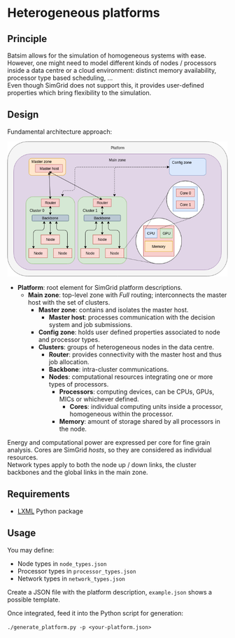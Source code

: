 # Heterogeneous platforms

## Principle

Batsim allows for the simulation of homogeneous systems with ease. However, one might need to model different kinds of nodes / processors inside a data centre or a cloud environment: distinct memory availability, processor type based scheduling, ...  
Even though SimGrid does not support this, it provides user-defined properties which bring flexibility to the simulation.

## Design

Fundamental architecture approach:

![Architecture model](./doc/architecture_model.png)

- **Platform**: root element for SimGrid platform descriptions.
    - **Main zone**: top-level zone with *Full* routing; interconnects the master host with the set of clusters.
        - **Master zone**: contains and isolates the master host.
            - **Master host**: processes communication with the decision system and job submissions.
        - **Config zone**: holds user defined properties associated to node and processor types.
        - **Clusters**: groups of heterogeneous nodes in the data centre.
            - **Router**: provides connectivity with the master host and thus job allocation.
            - **Backbone**: intra-cluster communications.
            - **Nodes**: computational resources integrating one or more types of processors.
                - **Processors**: computing devices, can be CPUs, GPUs, MICs or whichever defined.
                    - **Cores**: individual computing units inside a processor, homogeneous within the processor.
                - **Memory**: amount of storage shared by all processors in the node.

Energy and computational power are expressed per core for fine grain analysis. Cores are SimGrid *hosts*, so they are considered as individual resources.  
Network types apply to both the node up / down links, the cluster backbones and the global links in the main zone.

## Requirements

-   [LXML](https://pypi.org/project/lxml/) Python package

## Usage

You may define:
- Node types in `node_types.json`
- Processor types in `processor_types.json`
- Network types in `network_types.json`

Create a JSON file with the platform description, `example.json` shows a possible template.

Once integrated, feed it into the Python script for generation:

`./generate_platform.py -p <your-platform.json>`
